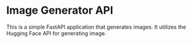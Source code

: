 # Image Generator API

This is a simple FastAPI application that generates images. It utilizes the Hugging Face API for generating image.
